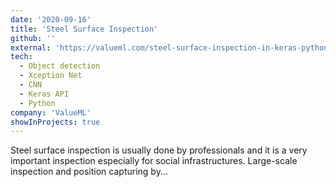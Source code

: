 ```yaml
---
date: '2020-09-16'
title: 'Steel Surface Inspection'
github: ''
external: 'https://valueml.com/steel-surface-inspection-in-keras-python/'
tech:
  - Object detection
  - Xception Net
  - CNN
  - Keras API
  - Python
company: 'ValueML'
showInProjects: true
---
```


Steel surface inspection is usually done by professionals and it is a very important inspection especially for social infrastructures. Large-scale inspection and position capturing by...